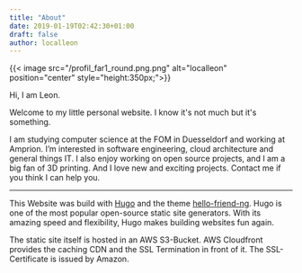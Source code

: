 ```yaml
---
title: "About"
date: 2019-01-19T02:42:30+01:00
draft: false
author: localleon
---
```



{{< image src="/profil_far1_round.png.png" alt="localleon" position="center" style="height:350px;">}}


Hi, I am Leon.

Welcome to my little personal website. I know it's not much but it's something. 

I am studying computer science at the FOM in Duesseldorf and working at Amprion. I’m interested in software engineering, cloud architecture and general things IT. I also enjoy working on open source projects, and I am a big fan of 3D printing. And I love new and exciting projects. Contact me if you think I can help you.

---

This Website was build with [Hugo](https://gohugo.io) and the theme [hello-friend-ng](https://github.com/rhazdon/hugo-theme-hello-friend-ng). Hugo is one of the most popular open-source static site generators. With its amazing speed and flexibility, Hugo makes building websites fun again.

The static site itself is hosted in an AWS S3-Bucket. AWS Cloudfront provides the caching CDN and the SSL Termination in front of it. The SSL-Certificate is issued by Amazon.



